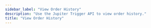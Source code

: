 ```yaml
---
sidebar_label: "View Order History"
description: "Use the Jupiter Trigger API to view order history."
title: "View Order History"
---
```


<head>
    <title>View Order History</title>
    <meta name="twitter:card" content="summary" />
</head>

